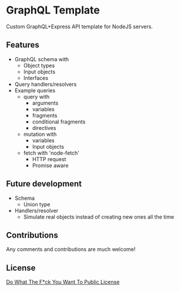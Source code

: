 # GraphQL Template

Custom GraphQL+Express API template for NodeJS servers.

## Features

- GraphQL schema with
  - Object types
  - Input objects
  - Interfaces
- Query handlers/resolvers
- Example queries
  - query with
    - arguments
    - variables
    - fragments
    - conditional fragments
    - directives
  - mutation with
    - variables
    - Input objects  
  - fetch with 'node-fetch'
    - HTTP request
    - Promise aware

## Future development

- Schema
  - Union type
- Handlers/resolver
  - Simulate real objects instead of creating new ones all the time

## Contributions

Any comments and contributions are much welcome!

## License

[Do What The F*ck You Want To Public License](https://github.com/sindelio/graphql-template/blob/master/LICENSE)